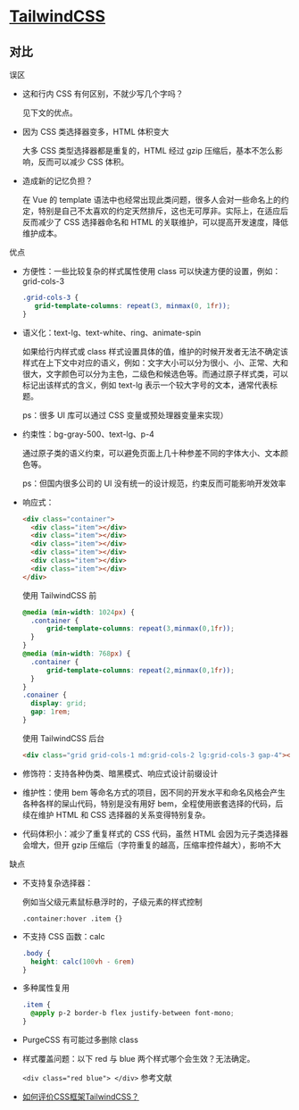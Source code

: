 # [TailwindCSS](https://github.com/tailwindlabs/tailwindcss)

## 对比

误区

- 这和行内 CSS 有何区别，不就少写几个字吗？

    见下文的优点。

- 因为 CSS 类选择器变多，HTML 体积变大

    大多 CSS 类型选择器都是重复的，HTML 经过 gzip 压缩后，基本不怎么影响，反而可以减少 CSS 体积。

- 造成新的记忆负担？

    在 Vue 的 template 语法中也经常出现此类问题，很多人会对一些命名上的约定，特别是自己不太喜欢的约定天然排斥，这也无可厚非。实际上，在适应后反而减少了 CSS 选择器命名和 HTML 的关联维护，可以提高开发速度，降低维护成本。

优点

- 方便性：一些比较复杂的样式属性使用 class 可以快速方便的设置，例如：grid-cols-3

    ```css
    .grid-cols-3 {
       grid-template-columns: repeat(3, minmax(0, 1fr));
    }
    ```

- 语义化：text-lg、text-white、ring、animate-spin

    如果给行内样式或 class 样式设置具体的值，维护的时候开发者无法不确定该样式在上下文中对应的语义，例如：文字大小可以分为很小、小、正常、大和很大，文字颜色可以分为主色，二级色和候选色等。而通过原子样式类，可以标记出该样式的含义，例如 text-lg 表示一个较大字号的文本，通常代表标题。
    
    ps：很多 UI 库可以通过 CSS 变量或预处理器变量来实现）

- 约束性：bg-gray-500、text-lg、p-4

    通过原子类的语义约束，可以避免页面上几十种参差不同的字体大小、文本颜色等。

    ps：但国内很多公司的 UI 没有统一的设计规范，约束反而可能影响开发效率

- 响应式：

    ```html
    <div class="container">
      <div class="item"></div>
      <div class="item"></div>
      <div class="item"></div>
      <div class="item"></div>
      <div class="item"></div>
      <div class="item"></div>
    </div>
    ```

    使用 TailwindCSS 前

    ```css
    @media (min-width: 1024px) {
      .container {
          grid-template-columns: repeat(3,minmax(0,1fr));
      }
    }
    @media (min-width: 768px) {
      .container {
          grid-template-columns: repeat(2,minmax(0,1fr));
      }
    }
    .conainer {
      display: grid;
      gap: 1rem;
    }
    ```

    使用 TailwindCSS 后台

    ```html
    <div class="grid grid-cols-1 md:grid-cols-2 lg:grid-cols-3 gap-4"></div>
    ```

- 修饰符：支持各种伪类、暗黑模式、响应式设计前缀设计
- 维护性：使用 bem 等命名方式的项目，因不同的开发水平和命名风格会产生各种各样的屎山代码，特别是没有用好 bem，全程使用嵌套选择的代码，后续在维护 HTML 和 CSS 选择器的关系变得特别复杂。
- 代码体积小：减少了重复样式的 CSS 代码，虽然 HTML 会因为元子类选择器会增大，但开 gzip 压缩后（字符重复的越高，压缩率控件越大），影响不大

缺点

- 不支持复杂选择器：

    例如当父级元素鼠标悬浮时的，子级元素的样式控制
    
    `.container:hover .item {}`

- 不支持 CSS 函数：calc

    ```css
    .body {
      height: calc(100vh - 6rem)
    }
    ```

- 多种属性复用

    ```css
    .item {
      @apply p-2 border-b flex justify-between font-mono;
    }
    ```

- PurgeCSS 有可能过多删除 class
- 样式覆盖问题：以下 red 与 blue 两个样式哪个会生效？无法确定。

    `<div class="red blue"> </div>`
参考文献

- [如何评价CSS框架TailwindCSS？](https://www.zhihu.com/question/337939566)
